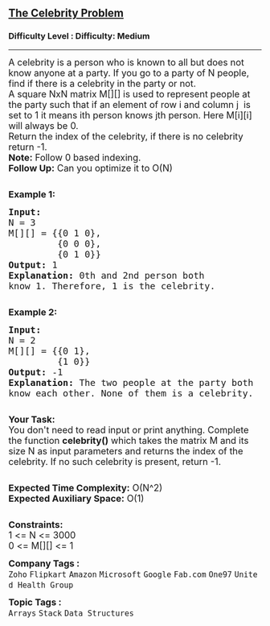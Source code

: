 <h2><a href="https://www.geeksforgeeks.org/problems/the-celebrity-problem/1?page=1&company=Google&sortBy=submissions">The Celebrity Problem</a></h2><h3>Difficulty Level : Difficulty: Medium</h3><hr><div class="problems_problem_content__Xm_eO"><p><span style="font-size: 18px;">A celebrity is a person who is known to all but does not know anyone at a party. If you go to a party of N people, find if there is a celebrity in the party or not.<br>A square NxN matrix M[][] is used to represent people at the party such that if an element of row i and column j &nbsp;is set to 1 it means ith person knows jth person. Here M[i][i] will always be 0.<br>Return the index of the celebrity, if there is no celebrity return -1.<br></span><span style="font-size: 18px;"><strong>Note:</strong> Follow 0 based indexing.<br><strong>Follow Up:</strong> Can you optimize it to O(N)</span><br>&nbsp;</p>
<p><strong><span style="font-size: 18px;">Example 1:</span></strong></p>
<pre><span style="font-size: 18px;"><strong>Input:</strong>
N = 3
M[][] = {{0 1 0},
         {0 0 0}, 
         {0 1 0}}
<strong>Output:</strong> 1
<strong>Explanation: </strong>0th and 2nd person both
know 1. Therefore, 1 is the celebrity. </span></pre>
<p><br><span style="font-size: 18px;"><strong>Example 2:</strong></span></p>
<pre><span style="font-size: 18px;"><strong>Input:</strong>
N = 2
M[][] = {{0 1},
         {1 0}}
<strong>Output:</strong> -1
<strong>Explanation: </strong>The two people at the party both
know each other. None of them is a celebrity.</span></pre>
<p><br><span style="font-size: 18px;"><strong>Your Task:</strong><br>You don't need to read input or print anything. Complete the function <strong>celebrity()</strong> which takes the matrix M and its size N as input parameters and returns the index of the celebrity. If no such celebrity is present, return -1.</span></p>
<p><br><span style="font-size: 18px;"><strong>Expected Time Complexity:</strong> O(N^2)<br><strong>Expected Auxiliary Space:</strong> O(1)</span></p>
<p><br><span style="font-size: 18px;"><strong>Constraints:</strong><br>1 &lt;= N &lt;= 3000<br>0 &lt;= M[][] &lt;= 1</span></p></div><p><span style=font-size:18px><strong>Company Tags : </strong><br><code>Zoho</code>&nbsp;<code>Flipkart</code>&nbsp;<code>Amazon</code>&nbsp;<code>Microsoft</code>&nbsp;<code>Google</code>&nbsp;<code>Fab.com</code>&nbsp;<code>One97</code>&nbsp;<code>United Health Group</code>&nbsp;<br><p><span style=font-size:18px><strong>Topic Tags : </strong><br><code>Arrays</code>&nbsp;<code>Stack</code>&nbsp;<code>Data Structures</code>&nbsp;